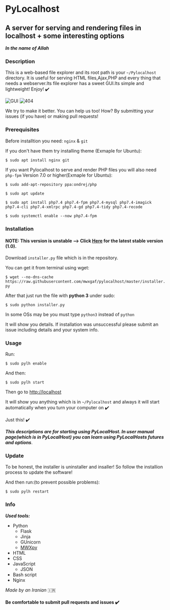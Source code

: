# PyLocalhost
## A server for serving and rendering files in localhost + some interesting options

**_In the name of Allah_**

### Description

This is a web-based file explorer and its root path is your `~/Pylocalhost` directory. It is useful for serving HTML files,Ajax,PHP and every thing that needs a webserver.Its file explorer has a sweet GUI.Its simple and lightweight! Enjoy! :heavy_check_mark: 

![GUI](https://raw.githubusercontent.com/mwxgaf/pylocalhost/master/static/image/explorer.png)
![404](https://raw.githubusercontent.com/mwxgaf/pylocalhost/master/static/image/404.png)

We try to make it better. You can help us too! How? By submitting your issues (if you have) or making pull requests!

### Prerequisites

Before installtion you need: `nginx` & `git`

If you don't have them try installing theme
(Exmaple for Ubuntu):

`$ sudo apt install nginx git`

If you want Pylocalhost to serve and render PHP files you will also need `php-fpm` Version 7.0 or higher(Exmaple for Ubuntu):

`$ sudo add-apt-repository ppa:ondrej/php`

`$ sudo apt update`

`$ sudo apt install php7.4 php7.4-fpm php7.4-mysql php7.4-imagick php7.4-cli php7.4-xmlrpc php7.4-gd php7.4-tidy php7.4-recode`

`$ sudo systemctl enable --now php7.4-fpm`

### Installation

#### NOTE: This version is unstable --> Click [Here](https://github.com/mwxgaf/pylocalhost/releases/tag/v1.0) for the latest stable version (1.0).

Download `installer.py` file which is in the repository.

You can get it from terminal using wget:

`$ wget --no-dns-cache https://raw.githubusercontent.com/mwxgaf/pylocalhost/master/installer.py`

After that just run the file with **python 3** under sudo:

`$ sudo python installer.py`

In some OSs may be you must type `python3` instead of `python`

It will show you details. If installation was unsuccessful please submit an issue including details and your system info.

### Usage

Run:

`$ sudo pylh enable`

And then:

`$ sudo pylh start`

Then go to [http://localhost](http://localhost)

It will show you anything which is in `~/Pylocalhost` and always it will start automatically when you turn your computer on :heavy_check_mark: 

Just this! :heavy_check_mark: 

_**This descriptions are for starting using PyLocalHost. In user manual page(which is in PyLocalHost) you can learn using PyLocalHosts futures and options**_.

### Update

To be honest, the installer is uninstaller and insaller! So follow the installion process to update the software!

And then run:(to prevent possible problems):

`$ sudo pylh restart`

### Info

***Used tools:***

* Python
    * Flask
    * Jinja
    * GUnicorn
    * [MWXpy](https://github.com/mwxgaf/mwxpy)
* HTML
* CSS
* JavaScript
    * JSON
* Bash script
* Nginx

_Made by an Iranian_ :iran:

#### Be comfortable to submit pull requests and issues :heavy_check_mark: 